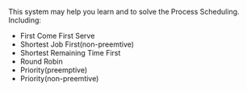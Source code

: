 This system may help you learn and to solve the Process Scheduling.
Including:
 - First Come First Serve
 - Shortest Job First(non-preemtive)
 - Shortest Remaining Time First
 - Round Robin
 - Priority(preemptive)
 - Priority(non-preemtive)

